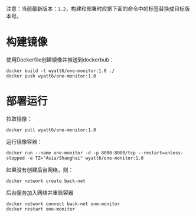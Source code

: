注意：当前最新版本：`1.2`，构建和部署时应把下面的命令中的标签替换成目标版本号。

# 构建镜像

使用Dockerfile创建镜像并推送到dockerbub：

```shell
docker build -t wyatt6/one-monitor:1.0 ./
docker push wyatt6/one-monitor:1.0
```

# 部署运行

拉取镜像：

```shell
docker pull wyatt6/one-monitor:1.0
```

运行镜像容器：

```shell
docker run --name one-monitor -d -p 8000:8000/tcp --restart=unless-stopped -e TZ="Asia/Shanghai" wyatt6/one-monitor:1.0
```

如果没有创建后台网络，则：

```shell
docker network create back-net
```

后台服务加入网络并重启容器

```shell
docker network connect back-net one-monitor
docker restart one-monitor
```


